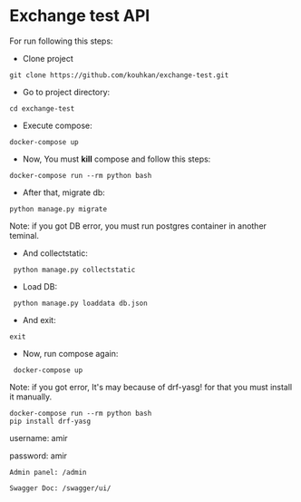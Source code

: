 # Exchange test API
For run following this steps:

* Clone project
```shell script
git clone https://github.com/kouhkan/exchange-test.git
```

* Go to project directory:
```shell script
cd exchange-test
``` 

* Execute compose:
```shell script
docker-compose up
``` 

* Now, You must **kill** compose and follow this steps:
```shell script
docker-compose run --rm python bash
```
* After that, migrate db:
```shell script
python manage.py migrate
```
Note: if you got DB error, you must run postgres container in another teminal.

* And collectstatic:
```shell script
 python manage.py collectstatic
```

* Load DB:
```shell script
 python manage.py loaddata db.json
```

* And exit:

```shell script
exit
```

* Now, run compose again:
```shell script
 docker-compose up 
```
Note: if you got error, It's may because of drf-yasg! for that you must install it manually.
```shell script
docker-compose run --rm python bash 
pip install drf-yasg
```

username: amir

password: amir

```djangourlpath
Admin panel: /admin
```

```djangourlpath
Swagger Doc: /swagger/ui/ 
```
